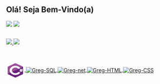 ## Olá! Seja Bem-Vindo(a)
<div> 
  
  <a href = "mailto:batista.anderson92@gmail.com"><img src="https://img.shields.io/badge/-Gmail-%23333?style=for-the-badge&logo=gmail&logoColor=white" target="_blank"></a>
  <a href="https://www.linkedin.com/in/anderson-batista-mec/" target="_blank"><img src="https://img.shields.io/badge/-LinkedIn-%230077B5?style=for-the-badge&logo=linkedin&logoColor=white" target="_blank"></a>
</div>

##

 <div>
  <a href="https://github.com/gregprog2020">
  <img height="170em" src="https://github-readme-stats.vercel.app/api?username=gregprog2020&show_icons=true&theme=dark&include_all_commits=true&count_private=true"/>
  <img height="170em" src="https://github-readme-stats.vercel.app/api/top-langs/?username=gregprog2020&layout=compact&langs_count=7&theme=dark"/>
</div>
  
##
  <div style="display: inline_block"><br>
  <img align="center" alt="Greg-Csharp" height="40" width="50" src="https://raw.githubusercontent.com/devicons/devicon/master/icons/csharp/csharp-original.svg">
  <img align="center" alt="Greg-SQL" height="40" width="50" src="https://cdn.jsdelivr.net/gh/devicons/devicon/icons/microsoftsqlserver/microsoftsqlserver-plain-wordmark.svg">
  <img align="center" alt="Greg-net" height="40" width="50" src="https://cdn.jsdelivr.net/gh/devicons/devicon/icons/dotnetcore/dotnetcore-original.svg">
  <img align="center" alt="Greg-HTML" height="40" width="50" src="https://cdn.jsdelivr.net/gh/devicons/devicon/icons/html5/html5-original.svg">
  <img align="center" alt="Greg-CSS" height="40" width="50" src="https://cdn.jsdelivr.net/gh/devicons/devicon/icons/angularjs/angularjs-original.svg">
   <Snake animation]("https://github.com/gregprog2020/gregprog2020/blob/output/github-contribution-grid-snake.svg")>
  

  
</div>


  
  
 








<!--
**gregprog2020/gregprog2020** is a ✨ _special_ ✨ repository because its `README.md` (this file) appears on your GitHub profile.

Here are some ideas to get you started:

- 🔭 I’m currently working on ...
- 🌱 I’m currently learning ...
- 👯 I’m looking to collaborate on ...
- 🤔 I’m looking for help with ...
- 💬 Ask me about ...
- 📫 How to reach me: ...
- 😄 Pronouns: ...
- ⚡ Fun fact: ...
-->


